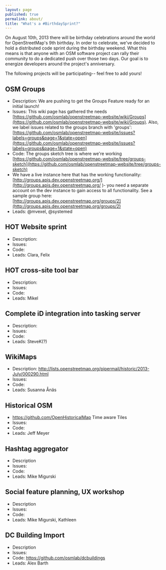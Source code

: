 ```yaml
---
layout: page
published: true
permalink: about/
title: "What's a #BirthdaySprint?"
---
```


On August 10th, 2013 there will be birthday celebrations around the world for OpenStreetMap's 9th birthday. In order to celebrate, we've decided to hold a distributed code sprint during the birthday weekend. What this means is that anyone with an OSM software project can rally their community to do a dedicated push over those two days. Our goal is to energize developers around the project's anniversary. 

The following projects will be participating-- feel free to add yours!

## OSM Groups

* Description: We are pushing to get the Groups Feature ready for an initial launch!
* Issues: This wiki page has gathered the needs [https://github.com/osmlab/openstreetmap-website/wiki/Groups](https://github.com/osmlab/openstreetmap-website/wiki/Groups). Also, we label issues related to the groups branch with 'groups': [https://github.com/osmlab/openstreetmap-website/issues?labels=groups&page=1&state=open](https://github.com/osmlab/openstreetmap-website/issues?labels=groups&page=1&state=open) 
* Code: The groups sketch tree is where we're working [https://github.com/osmlab/openstreetmap-website/tree/groups-sketch](https://github.com/osmlab/openstreetmap-website/tree/groups-sketch)
* We have a live instance here that has the working functionality: [http://groups.apis.dev.openstreetmap.org/](http://groups.apis.dev.openstreetmap.org/ )- you need a separate account on the dev instance to gain access to all functionality. See a sample group here: [http://groups.apis.dev.openstreetmap.org/groups/2](http://groups.apis.dev.openstreetmap.org/groups/2) 
* Leads: @mvexel, @systemed 

## HOT Website sprint

* Description:
* Issues:
* Code:
* Leads: Clara, Felix

## HOT cross-site tool bar

* Description:
* Issues:
* Code:
* Leads: Mikel

## Complete iD integration into tasking server

* Description:
* Issues:
* Code:
* Leads: SteveK(?)

## WikiMaps

* Description: http://lists.openstreetmap.org/pipermail/historic/2013-July/000290.html
* Issues:
* Code:
* Leads: Susanna Ånäs

## Historical OSM

* https://github.com/OpenHistoricalMap Time aware Tiles 
* Issues:
* Code:
* Leads: Jeff Meyer

## Hashtag aggregator

* Description
* Issues:
* Code:
* Leads: Mike Migurski

## Social feature planning, UX workshop

* Description
* Issues:
* Code:
* Leads: Mike Migurski, Kathleen

## DC Building Import

* Description
* Issues:
* Code: https://github.com/osmlab/dcbuildings
* Leads: Alex Barth